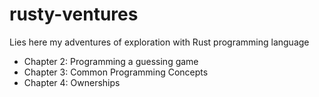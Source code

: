 # rusty-ventures

Lies here my adventures of exploration with Rust programming language

- Chapter 2: Programming a guessing game
- Chapter 3: Common Programming Concepts
- Chapter 4: Ownerships
